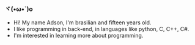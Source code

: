 ### ヾ(•ω•`)o

- Hi! My name Adson, I'm brasilian and fifteen years old.
- I like programming in back-end, in languages like python, C, C++, C#.
- I'm interested in learning more about programming.
